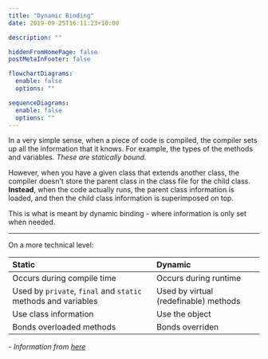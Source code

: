 ```yaml
---
title: "Dynamic Binding"
date: 2019-09-25T16:11:23+10:00

description: ""

hiddenFromHomePage: false
postMetaInFooter: false

flowchartDiagrams:
  enable: false
  options: ""

sequenceDiagrams:
  enable: false
  options: ""
---
```


In a very simple sense, when a piece of code is compiled, the compiler sets up all the information that it knows. For example, the types of the methods and variables. _These are statically bound._

However, when you have a given class that extends another class, the compiler doesn't store the parent class in the class file for the child class. **Instead**, when the code actually runs, the parent class information is loaded, and then the child class information is superimposed on top.

This is what is meant by dynamic binding - where information is only set when needed.

---

On a more technical level:

| Static                                                        | Dynamic                               |
| :------------------------------------------------------------ | :------------------------------------ |
| Occurs during compile time                                    | Occurs during runtime                 |
| Used by `private`, `final` and `static` methods and variables | Used by virtual (redefinable) methods |
| Use class information                                         | Use the object                        |
| Bonds overloaded methods                                      | Bonds overriden                       |

_- Information from [here](https://javarevisited.blogspot.in/2012/03/what-is-static-and-dynamic-binding-in.html)_
